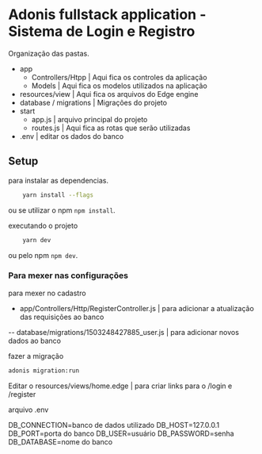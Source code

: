 # Adonis fullstack application - Sistema de Login e Registro

Organização das pastas.

- app
    - Controllers/Htpp | Aqui fica os controles da aplicação
    - Models | Aqui fica os modelos utilizados na aplicação
- resources/view | Aqui fica os arquivos do Edge engine
- database / migrations | Migrações do projeto
- start
    - app.js | arquivo principal do projeto
    - routes.js | Aqui fica as rotas que serão utilizadas
- .env | editar os dados do banco

## Setup

para instalar as dependencias.

```bash
    yarn install --flags
```

ou se utilizar o npm `npm install`.

executando o projeto

```bash
    yarn dev
```
ou pelo npm `npm dev`.

### Para mexer nas configurações

para mexer no cadastro

- app/Controllers/Http/RegisterController.js | para adicionar a atualização das requisições ao banco

-- database/migrations/1503248427885_user.js | para adicionar novos dados ao banco

fazer a migração

```bash
adonis migration:run
```

Editar o resources/views/home.edge | para criar links para o /login e /register

arquivo .env


DB_CONNECTION=banco de dados utilizado
DB_HOST=127.0.0.1
DB_PORT=porta do banco
DB_USER=usuário
DB_PASSWORD=senha
DB_DATABASE=nome do banco
